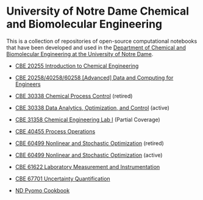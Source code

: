 # University of Notre Dame Chemical and Biomolecular Engineering

This is a collection of repositories of open-source computational notebooks that have been developed and used in the [Department of Chemical and Biomolecular Engineering at the University of Notre Dame](https://cbe.nd.edu/).

* [CBE 20255 Introduction to Chemical Engineering](http://jckantor.github.io/CBE20255/)
* [CBE 20258/40258/60258 [Advanced] Data and Computing for Engineers](https://ndcbe.github.io/data-and-computing/intro.html)
* [CBE 30338 Chemical Process Control](https://jckantor.github.io/cbe30338-book/Readme.html) (retired)
* [CBE 30338 Data Analytics, Optimization, and Control](https://ndcbe.github.io/controls/Readme.html) (active)
* [CBE 31358 Chemical Engineering Lab I](https://jckantor.github.io/cbe31358-book/intro.html) (Partial Coverage)
* [CBE 40455 Process Operations](http://jckantor.github.io/CBE40455/)
* [CBE 60499 Nonlinear and Stochastic Optimization](https://ndcbe.github.io/CBE60499/) (retired)
* [CBE 60499 Nonlinear and Stochastic Optimization](https://ndcbe.github.io/optimization/) (active)
* [CBE 61622 Laboratory Measurement and Instrumentation](https://jckantor.github.io/cbe61622/)
* [CBE 67701 Uncertainty Quantification](https://ndcbe.github.io/cbe67701-uncertainty-quantification/)

* [ND Pyomo Cookbook](https://jckantor.github.io/ND-Pyomo-Cookbook/README.html)

